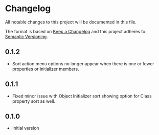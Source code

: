 # Changelog
All notable changes to this project will be documented in this file.

The format is based on [Keep a Changelog](http://keepachangelog.com/en/1.0.0/)
and this project adheres to [Semantic Versioning](http://semver.org/spec/v2.0.0.html).

## 0.1.2
- Sort action menu options no longer appear when there is one or fewer properties or initializer members. 

## 0.1.1
- Fixed minor issue with Object Initializer sort showing option for Class property sort as well.

## 0.1.0
- Initial version
